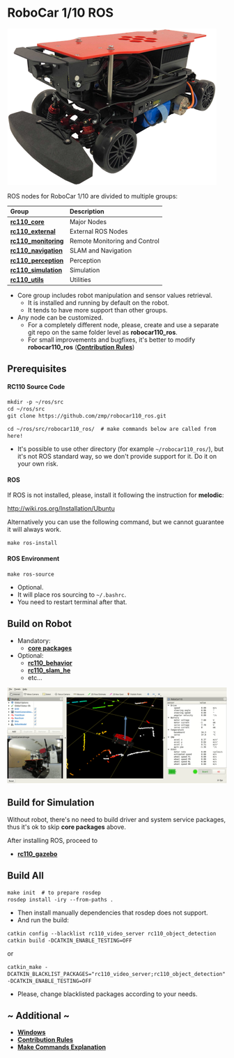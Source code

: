 # RoboCar 1/10 ROS

[![](docs/images/robocar110x_360p.png)](https://www.zmp.co.jp/en/products/robocar/robocar-110x)

ROS nodes for RoboCar 1/10 are divided to multiple groups:

| Group                                              | Description                   |
|:------------------                                 |:------------------------      |
| [**rc110_core**](rc110_core/README.md)             | Major Nodes                   |
| [**rc110_external**](rc110_external/README.md)     | External ROS Nodes            |
| [**rc110_monitoring**](rc110_monitoring/README.md) | Remote Monitoring and Control |
| [**rc110_navigation**](rc110_navigation/README.md) | SLAM and Navigation           |
| [**rc110_perception**](rc110_perception/README.md) | Perception                    |
| [**rc110_simulation**](rc110_simulation/README.md) | Simulation                    |
| [**rc110_utils**](rc110_utils/README.md)           | Utilities                     |

* Core group includes robot manipulation and sensor values retrieval.
    - It is installed and running by default on the robot.
	- It tends to have more support than other groups.
* Any node can be customized. 
    - For a completely different node, please, create and use a separate git repo on the same folder level as **robocar110_ros**.
	- For small improvements and bugfixes, it's better to modify **robocar110_ros** ([**Contribution Rules**](docs/Contribution.md))

## Prerequisites

#### RC110 Source Code
```
mkdir -p ~/ros/src
cd ~/ros/src
git clone https://github.com/zmp/robocar110_ros.git
```
```
cd ~/ros/src/robocar110_ros/  # make commands below are called from here!
```

* It's possible to use other directory (for example `~/robocar110_ros/`), but it's not ROS standard way, so we don't provide support for it. Do it on your own risk.

#### ROS
If ROS is not installed, please, install it following the instruction for **melodic**:

http://wiki.ros.org/Installation/Ubuntu

Alternatively you can use the following command, but we cannot guarantee it will always work.
```
make ros-install
```

#### ROS Environment
```
make ros-source
```

* Optional.
* It will place ros sourcing to `~/.bashrc`.
* You need to restart terminal after that.

## Build on Robot

* Mandatory: 
    * [**core packages**](rc110_core/README.md#Build) 
* Optional:
    * [**rc110_behavior**](rc110_navigation/rc110_behavior/README.md)
    * [**rc110_slam_he**](rc110_navigation/rc110_slam_he/README.md)
    * etc...

![](docs/images/rviz.gif)

## Build for Simulation

Without robot, there's no need to build driver and system service packages, thus it's ok to skip **core packages** above.

After installing ROS, proceed to 
* [**rc110_gazebo**](rc110_simulation/rc110_gazebo/README.md)

## Build All
```
make init  # to prepare rosdep
rosdep install -iry --from-paths .
```

* Then install manually dependencies that rosdep does not support.
* And run the build:
```
catkin config --blacklist rc110_video_server rc110_object_detection
catkin build -DCATKIN_ENABLE_TESTING=OFF
```
or
```
catkin_make -DCATKIN_BLACKLIST_PACKAGES="rc110_video_server;rc110_object_detection" -DCATKIN_ENABLE_TESTING=OFF
```

* Please, change blacklisted packages according to your needs.

## ~ Additional ~

* [**Windows**](docs/Windows.md)
* [**Contribution Rules**](docs/Contribution.md)
* [**Make Commands Explanation**](docs/Makefiles.md)
